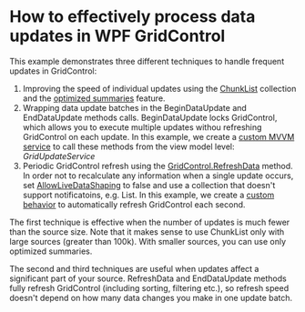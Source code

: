 # How to effectively process data updates in WPF GridControl

This example demonstrates three different techniques to handle frequent updates in GridControl:
1. Improving the speed of individual updates using the [ChunkList](https://docs.devexpress.com/WPF/DevExpress.Xpf.ChunkList.ChunkList-1) collection and the [optimized summaries](https://docs.devexpress.com/WPF/DevExpress.Xpf.Grid.GridControl.OptimizeSummaryCalculation) feature.
2. Wrapping data update batches in the BeginDataUpdate and EndDataUpdate methods calls. BeginDataUpdate locks GridControl, which allows you to execute multiple updates withou refreshing GridControl on each update. In this example, we create a [custom MVVM service](https://docs.devexpress.com/WPF/16920/mvvm-framework/services/how-to-create-a-custom-service) to call these methods from the view model level: *GridUpdateService*
3. Periodic GridControl refresh using the [GridControl.RefreshData](https://docs.devexpress.com/WPF/DevExpress.Xpf.Grid.DataControlBase.RefreshData) method. In order not to recalculate any information when a single update occurs, set [AllowLiveDataShaping](https://docs.devexpress.com/WPF/DevExpress.Xpf.Grid.DataControlBase.AllowLiveDataShaping) to false and use a collection that doesn't support notificatoins, e.g. List<t>. In this example, we create a [custom behavior](https://docs.devexpress.com/WPF/17458/mvvm-framework/behaviors/how-to-create-a-custom-behavior) to automatically refresh GridControl each second.
  
  The first technique is effective when the number of updates is much fewer than the source size. Note that it makes sense to use ChunkList only with large sources (greater than 100k). With smaller sources, you can use only optimized summaries.
  
  The second and third techniques are useful when updates affect a significant part of your source. RefreshData and EndDataUpdate methods fully refresh GridControl (including sorting, filtering etc.), so refresh speed doesn't depend on how many data changes you make in one update batch. 
